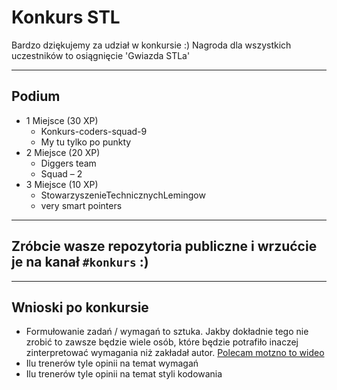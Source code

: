 # Konkurs STL

Bardzo dziękujemy za udział w konkursie :) Nagroda dla wszystkich uczestników to osiągnięcie 'Gwiazda STLa'

---

## Podium

* 1 Miejsce (30 XP)
  * Konkurs-coders-squad-9
  * My tu tylko po punkty
* 2 Miejsce (20 XP)
  * Diggers team
  * Squad – 2
* 3 Miejsce (10 XP)
  * StowarzyszenieTechnicznychLemingow
  * very smart pointers

---

## Zróbcie wasze repozytoria publiczne i wrzućcie je na kanał `#konkurs` :)

---

## Wnioski po konkursie

* Formułowanie zadań / wymagań to sztuka. Jakby dokładnie tego nie zrobić to zawsze będzie wiele osób, które będzie potrafiło inaczej zinterpretować wymagania niż zakładał autor. [Polecam motzno to wideo](https://www.youtube.com/watch?v=Ct-lOOUqmyY)
* Ilu trenerów tyle opinii na temat wymagań
* Ilu trenerów tyle opinii na temat styli kodowania
